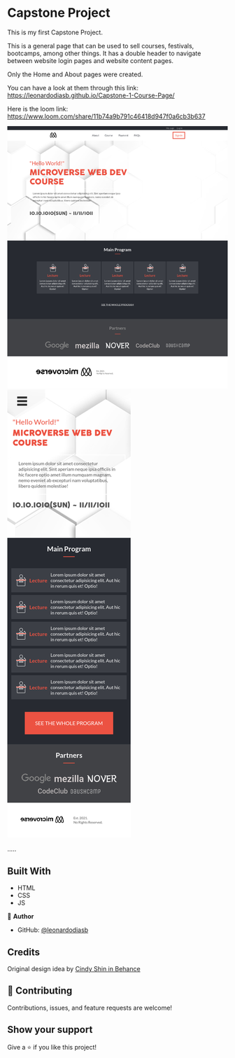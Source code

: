 # Capstone Project

This is my first Capstone Project.

This is a general page that can be used to sell courses, festivals, bootcamps, among other things.
It has a double header to navigate between website login pages and website content pages.

Only the Home and About pages were created.

You can have a look at them through this link: https://leonardodiasb.github.io/Capstone-1-Course-Page/

Here is the loom link: https://www.loom.com/share/11b74a9b791c46418d947f0a6cb3b637

![screenshot](images/screenshot-desktop.png)  
![screenshot](images/screenshot-mobile.png)

.....

## Built With

- HTML
- CSS
- JS

👤 **Author**

- GitHub: [@leonardodiasb](https://github.com/leonardodiasb)

## Credits

Original design idea by [Cindy Shin in Behance](https://www.behance.net/adagio07)

## 🤝 Contributing

Contributions, issues, and feature requests are welcome!

## Show your support

Give a ⭐️ if you like this project!
